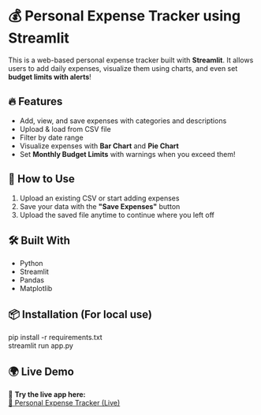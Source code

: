 # 💰 Personal Expense Tracker using Streamlit

This is a web-based personal expense tracker built with **Streamlit**. It allows users to add daily expenses, visualize them using charts, and even set **budget limits with alerts**!

## 🔥 Features

- Add, view, and save expenses with categories and descriptions
- Upload & load from CSV file
- Filter by date range
- Visualize expenses with **Bar Chart** and **Pie Chart**
- Set **Monthly Budget Limits** with warnings when you exceed them!

## 🚀 How to Use

1. Upload an existing CSV or start adding expenses
2. Save your data with the **"Save Expenses"** button
3. Upload the saved file anytime to continue where you left off

## 🛠 Built With

- Python
- Streamlit
- Pandas
- Matplotlib

## 📦 Installation (For local use)

pip install -r requirements.txt  
streamlit run app.py


## 🌍 Live Demo  
🎯 **Try the live app here:**  
[🔗 Personal Expense Tracker (Live)](https://personal-expense-tracker-2ihmd2ypqmecgqv7ng6ecg.streamlit.app/)
